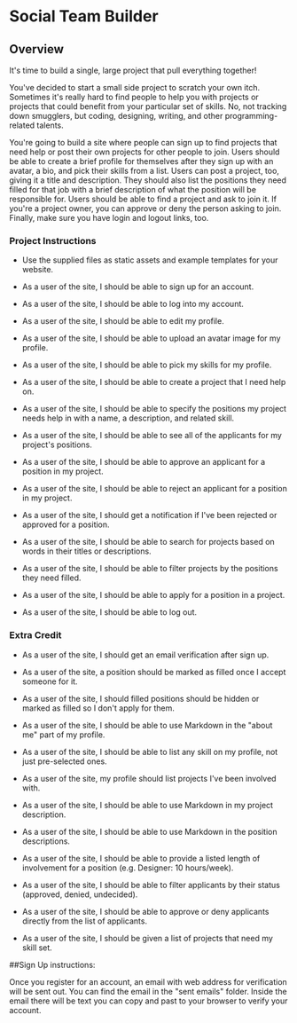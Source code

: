 # Social Team Builder

## Overview

It's time to build a single, large project that pull everything together!

You've decided to start a small side project to scratch your own itch.
Sometimes it's really hard to find people to help you with projects or
projects that could benefit from your particular set of skills. No, not
tracking down smugglers, but coding, designing, writing, and other
programming-related talents.

You're going to build a site where people can sign up to find projects that
need help or post their own projects for other people to join. Users should be
able to create a brief profile for themselves after they sign up with an
avatar, a bio, and pick their skills from a list. Users can post a project,
too, giving it a title and description. They should also list the positions
they need filled for that job with a brief description of what the position
will be responsible for. Users should be able to find a project and ask to
join it. If you're a project owner, you can approve or deny the person asking
to join. Finally, make sure you have login and logout links, too.

### Project Instructions

* Use the supplied files as static assets and example templates for your website.

* As a user of the site, I should be able to sign up for an account.

* As a user of the site, I should be able to log into my account.

* As a user of the site, I should be able to edit my profile.

* As a user of the site, I should be able to upload an avatar image for my profile.

* As a user of the site, I should be able to pick my skills for my profile.

* As a user of the site, I should be able to create a project that I need help on.

* As a user of the site, I should be able to specify the positions my project needs help in with a name, a description, and related skill.

* As a user of the site, I should be able to see all of the applicants for my project's positions.

* As a user of the site, I should be able to approve an applicant for a position in my project.

* As a user of the site, I should be able to reject an applicant for a position in my project.

* As a user of the site, I should get a notification if I've been rejected or approved for a position.

* As a user of the site, I should be able to search for projects based on words in their titles or descriptions.

* As a user of the site, I should be able to filter projects by the positions they need filled.

* As a user of the site, I should be able to apply for a position in a project.

* As a user of the site, I should be able to log out.

### Extra Credit

* As a user of the site, I should get an email verification after sign up.

* As a user of the site, a position should be marked as filled once I accept someone for it.

* As a user of the site, I should filled positions should be hidden or marked as filled so I don't apply for them.

* As a user of the site, I should be able to use Markdown in the "about me" part of my profile.

* As a user of the site, I should be able to list any skill on my profile, not just pre-selected ones.

* As a user of the site, my profile should list projects I've been involved with.

* As a user of the site, I should be able to use Markdown in my project description.

* As a user of the site, I should be able to use Markdown in the position descriptions.

* As a user of the site, I should be able to provide a listed length of involvement for a position (e.g. Designer: 10 hours/week).

* As a user of the site, I should be able to filter applicants by their status (approved, denied, undecided).

* As a user of the site, I should be able to approve or deny applicants directly from the list of applicants.

* As a user of the site, I should be given a list of projects that need my skill set.

##Sign Up instructions:

Once you register for an account, an email with web address for verification will be sent out.  You can find the email in the "sent emails" folder.  Inside the email there will be text you can copy and past to your browser to verify your account.  
